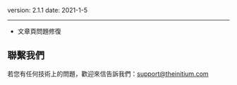 version: 2.1.1
date: 2021-1-5

---

- 文章頁問題修復

## 聯繫我們

若您有任何技術上的問題，歡迎來信告訴我們：[support@theinitium.com](mailto:support@theinitium.com)